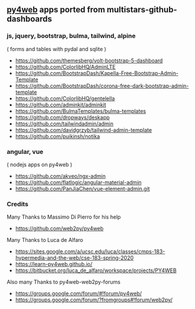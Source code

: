 
## [py4web](http://py4web.com) apps ported from multistars-github-dashboards

### js, jquery, bootstrap, bulma, tailwind, alpine

( forms and tables with pydal and sqlite )

- https://github.com/themesberg/volt-bootstrap-5-dashboard
- https://github.com/ColorlibHQ/AdminLTE
- https://github.com/BootstrapDash/Kapella-Free-Bootstrap-Admin-Template
- https://github.com/BootstrapDash/corona-free-dark-bootstrap-admin-template
- https://github.com/ColorlibHQ/gentelella
- https://github.com/adminkit/adminkit
- https://github.com/BulmaTemplates/bulma-templates
- https://github.com/dropways/deskapp
- https://github.com/tailwindadmin/admin  
- https://github.com/davidgrzyb/tailwind-admin-template
- https://github.com/puikinsh/notika

### angular, vue

( nodejs apps on py4web )

- https://github.com/akveo/ngx-admin
- https://github.com/flatlogic/angular-material-admin
- https://github.com/PanJiaChen/vue-element-admin.git


### Credits

Many Thanks to Massimo Di Pierro for his help  

- https://github.com/web2py/py4web 

Many Thanks to Luca de Alfaro 

- https://sites.google.com/a/ucsc.edu/luca/classes/cmps-183-hypermedia-and-the-web/cse-183-spring-2020 
- https://learn-py4web.github.io/ 
- https://bitbucket.org/luca_de_alfaro/workspace/projects/PY4WEB 

Also many Thanks to py4web-web2py-forums
 
- https://groups.google.com/forum/#!forum/py4web/
- https://groups.google.com/forum/?fromgroups#!forum/web2py/
